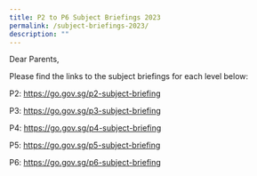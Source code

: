 ```yaml
---
title: P2 to P6 Subject Briefings 2023
permalink: /subject-briefings-2023/
description: ""
---
```

<p>Dear Parents,</p>
<p>Please find the links to the subject briefings for each level below:</p>
<p>P2:&nbsp;<a href="https://go.gov.sg/p2-subject-briefing">https://go.gov.sg/p2-subject-briefing</a></p>
<p>P3:&nbsp;<a href="https://go.gov.sg/p3-subject-briefing">https://go.gov.sg/p3-subject-briefing</a></p>
<p>P4: <a href="https://go.gov.sg/p4-subject-briefing">https://go.gov.sg/p4-subject-briefing</a></p>
<p>P5: <a href="https://go.gov.sg/p5-subject-briefing">https://go.gov.sg/p5-subject-briefing</a></p>
<p>P6: <a href="https://go.gov.sg/p6-subject-briefing">https://go.gov.sg/p6-subject-briefing</a></p><p></p>